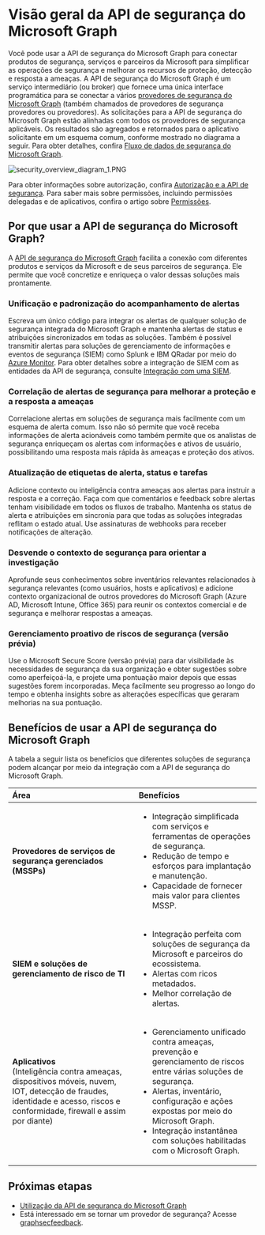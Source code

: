 # <a name="microsoft-graph-security-api-overview"></a>Visão geral da API de segurança do Microsoft Graph

Você pode usar a API de segurança do Microsoft Graph para conectar produtos de segurança, serviços e parceiros da Microsoft para simplificar as operações de segurança e melhorar os recursos de proteção, detecção e resposta a ameaças. A API de segurança do Microsoft Graph é um serviço intermediário (ou broker) que fornece uma única interface programática para se conectar a vários [provedores de segurança do Microsoft Graph](../api-reference/v1.0/resources/securityvendorinformation.md) (também chamados de provedores de segurança provedores ou provedores). As solicitações para a API de segurança do Microsoft Graph estão alinhadas com todos os provedores de segurança aplicáveis. Os resultados são agregados e retornados para o aplicativo solicitante em um esquema comum, conforme mostrado no diagrama a seguir. Para obter detalhes, confira [Fluxo de dados de segurança do Microsoft Graph](security-dataflow.md).

![security_overview_diagram_1.PNG](./images/security_overview_diagram_1.png)

Para obter informações sobre autorização, confira [Autorização e a API de segurança](security-authorization.md). Para saber mais sobre permissões, incluindo permissões delegadas e de aplicativos, confira o artigo sobre [Permissões](permissions_reference.md#security-permissions).

## <a name="why-use-the-microsoft-graph-security-api"></a>Por que usar a API de segurança do Microsoft Graph?

A [API de segurança do Microsoft Graph](../api-reference/v1.0/resources/security-api-overview.md) facilita a conexão com diferentes produtos e serviços da Microsoft e de seus parceiros de segurança. Ele permite que você concretize e enriqueça o valor dessas soluções mais prontamente.

### <a name="unify-and-standardize-alert-tracking"></a>Unificação e padronização do acompanhamento de alertas

Escreva um único código para integrar os alertas de qualquer solução de segurança integrada do Microsoft Graph e mantenha alertas de status e atribuições sincronizados em todas as soluções. Também é possível transmitir alertas para soluções de gerenciamento de informações e eventos de segurança (SIEM) como Splunk e IBM QRadar por meio do [Azure Monitor](https://docs.microsoft.com/en-us/azure/monitoring-and-diagnostics/monitor-stream-monitoring-data-event-hubs#what-can-i-do-with-the-monitoring-data-being-sent-to-my-event-hub). Para obter detalhes sobre a integração de SIEM com as entidades da API de segurança, consulte [Integração com uma SIEM](security_siemintegration.md).

### <a name="correlate-security-alerts-to-improve-threat-protection-and-response"></a>Correlação de alertas de segurança para melhorar a proteção e a resposta a ameaças

Correlacione alertas em soluções de segurança mais facilmente com um esquema de alerta comum. Isso não só permite que você receba informações de alerta acionáveis como também permite que os analistas de segurança enriqueçam os alertas com informações e ativos de usuário, possibilitando uma resposta mais rápida às ameaças e proteção dos ativos.  

### <a name="update-alert-tags-status-and-assignments"></a>Atualização de etiquetas de alerta, status e tarefas

Adicione contexto ou inteligência contra ameaças aos alertas para instruir a resposta e a correção. Faça com que comentários e feedback sobre alertas tenham visibilidade em todos os fluxos de trabalho. Mantenha os status de alerta e atribuições em sincronia para que todas as soluções integradas reflitam o estado atual. Use assinaturas de webhooks para receber notificações de alteração.  

### <a name="unlock-security-context-to-drive-investigation"></a>Desvende o contexto de segurança para orientar a investigação

Aprofunde seus conhecimentos sobre inventários relevantes relacionados à segurança relevantes (como usuários, hosts e aplicativos) e adicione contexto organizacional de outros provedores do Microsoft Graph (Azure AD, Microsoft Intune, Office 365) para reunir os contextos comercial e de segurança e melhorar respostas a ameaças.

### <a name="proactively-manage-security-risks-preview"></a>Gerenciamento proativo de riscos de segurança (versão prévia)

Use o Microsoft Secure Score (versão prévia) para dar visibilidade às necessidades de segurança da sua organização e obter sugestões sobre como aperfeiçoá-la, e projete uma pontuação maior depois que essas sugestões forem incorporadas. Meça facilmente seu progresso ao longo do tempo e obtenha insights sobre as alterações específicas que geraram melhorias na sua pontuação.

## <a name="benefits-of-using-the-microsoft-graph-security-api"></a>Benefícios de usar a API de segurança do Microsoft Graph

A tabela a seguir lista os benefícios que diferentes soluções de segurança podem alcançar por meio da integração com a API de segurança do Microsoft Graph.  

|**Área**     | **Benefícios**|
|:---------------|:---------|
|**Provedores de serviços de segurança gerenciados (MSSPs)**|<ul><li>Integração simplificada com serviços e ferramentas de operações de segurança.</li> <li>Redução de tempo e esforços para implantação e manutenção.</li> <li>Capacidade de fornecer mais valor para clientes MSSP.</li></ul>|
|**SIEM e soluções de gerenciamento de risco de TI**|<ul><li>Integração perfeita com soluções de segurança da Microsoft e parceiros do ecossistema.</li> <li>Alertas com ricos metadados.</li> <li>Melhor correlação de alertas.</li></ul>|
|**Aplicativos** <br> (Inteligência contra ameaças, dispositivos móveis, nuvem, IOT, detecção de fraudes, identidade e acesso, riscos e conformidade, firewall e assim por diante)|<ul><li>Gerenciamento unificado contra ameaças, prevenção e gerenciamento de riscos entre várias soluções de segurança.</li> <li>Alertas, inventário, configuração e ações expostas por meio do Microsoft Graph.</li> <li>Integração instantânea com soluções habilitadas com o Microsoft Graph.</li></ul>|

## <a name="next-steps"></a>Próximas etapas

- [Utilização da API de segurança do Microsoft Graph](../api-reference/v1.0/resources/security-api-overview.md)
- Está interessado em se tornar um provedor de segurança? Acesse [graphsecfeedback](mailto:graphsecfeedback@microsoft.com).
